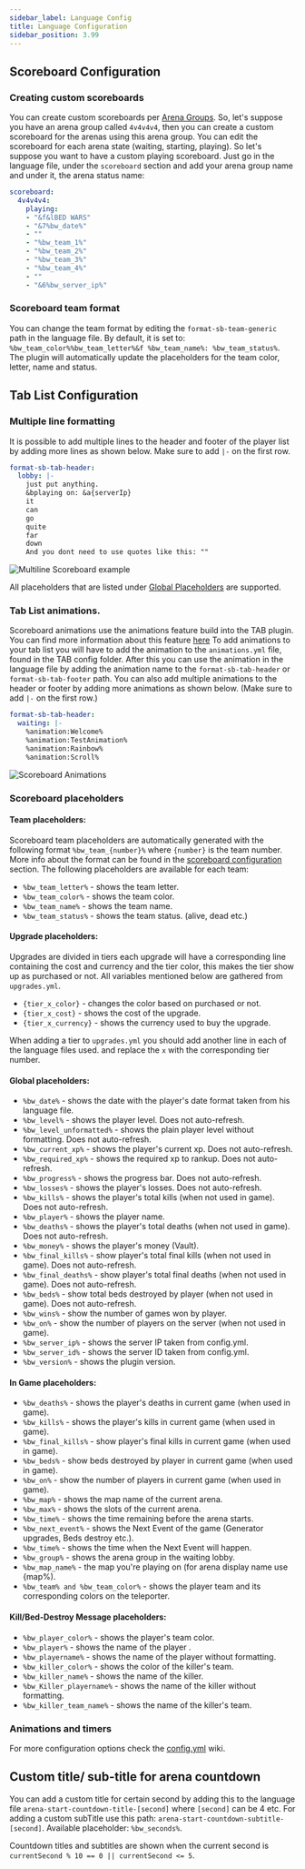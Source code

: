 ```yaml
---
sidebar_label: Language Config
title: Language Configuration
sidebar_position: 3.99
---
```

## Scoreboard Configuration
### Creating custom scoreboards
You can create custom scoreboards per [Arena Groups](../setup/arena-groups). So, let's suppose you have an arena group called `4v4v4v4`, then you can create a custom scoreboard for the arenas using this arena group. You can edit the scoreboard for each arena state (waiting, starting, playing). So let's suppose you want to have a custom playing scoreboard. Just go in the language file, under the `scoreboard` section and add your arena group name and under it, the arena status name:
```yaml
scoreboard:
  4v4v4v4:
    playing:
    - "&f&lBED WARS"
    - "&7%bw_date%"
    - ""
    - "%bw_team_1%"
    - "%bw_team_2%"
    - "%bw_team_3%"
    - "%bw_team_4%"
    - ""
    - "&6%bw_server_ip%"
```

### Scoreboard team format
You can change the team format by editing the `format-sb-team-generic` path in the language file. By default, it is set to: `%bw_team_color%%bw_team_letter%&f %bw_team_name%: %bw_team_status%`. The plugin will automatically update the placeholders for the team color, letter, name and status. 

## Tab List Configuration
### Multiple line formatting
It is possible to add multiple lines to the header and footer of the player list by adding more lines as shown below.
Make sure to add `|-` on the first row.
```yaml
format-sb-tab-header:
  lobby: |-
    just put anything.
    &bplaying on: &a{serverIp}
    it
    can
    go
    quite
    far 
    down
    And you dont need to use quotes like this: ""
```

![Multiline Scoreboard example](/uploads/scoreboard_example_multiline.png)

All placeholders that are listed under [Global Placeholders](#global-placeholders) are supported.

### Tab List animations.
Scoreboard animations use the animations feature build into the TAB plugin. You can find more information about this feature [here](https://github.com/NEZNAMY/TAB/wiki/Animations)
To add animations to your tab list you will have to add the animation to the `animations.yml` file, found in the TAB config folder. After this you can use the animation in the language file by adding the animation name to the `format-sb-tab-header` or `format-sb-tab-footer` path. You can also add multiple animations to the header or footer by adding more animations as shown below. (Make sure to add `|-` on the first row.)
```yaml
format-sb-tab-header:
  waiting: |-
    %animation:Welcome%
    %animation:TestAnimation%
    %animation:Rainbow%
    %animation:Scroll%
```
![Scoreboard Animations](/uploads/scoreboard_animated.gif)

### Scoreboard placeholders

#### Team placeholders:
Scoreboard team placeholders are automatically generated with the following format `%bw_team_{number}%` where `{number}` is the team number. More info about the format can be found in the [scoreboard configuration](#creating-custom-scoreboards) section. The following placeholders are available for each team:
- `%bw_team_letter%` - shows the team letter.
- `%bw_team_color%` - shows the team color.
- `%bw_team_name%` - shows the team name.
- `%bw_team_status%` - shows the team status. (alive, dead etc.)

#### Upgrade placeholders:
Upgrades are divided in tiers each upgrade will have a corresponding line containing the cost and currency and the tier color, this makes the tier show up as purchased or not. 
All variables mentioned below are gathered from `upgrades.yml`.
- `{tier_x_color}` - changes the color based on purchased or not.
- `{tier_x_cost}` - shows the cost of the upgrade.
- `{tier_x_currency}` - shows the currency used to buy the upgrade.

When adding a tier to `upgrades.yml` you should add another line in each of the language files used. and replace the `x` with the corresponding tier number.

#### Global placeholders:
- `%bw_date%` - shows the date with the player's date format taken from his language file.
- `%bw_level%` - shows the player level. Does not auto-refresh.
- `%bw_level_unformatted%` - shows the plain player level without formatting. Does not auto-refresh.
- `%bw_current_xp%` - shows the player's current xp. Does not auto-refresh.
- `%bw_required_xp%` - shows the required xp to rankup. Does not auto-refresh.
- `%bw_progress%` - shows the progress bar. Does not auto-refresh.
- `%bw_losses%` - shows the player's losses. Does not auto-refresh.
- `%bw_kills%` - shows the player's total kills (when not used in game). Does not auto-refresh.
- `%bw_player%` - shows the player name.
- `%bw_deaths%` - shows the player's total deaths (when not used in game). Does not auto-refresh.
- `%bw_money%` - shows the player's money (Vault).
- `%bw_final_kills%` - show player's total final kills (when not used in game). Does not auto-refresh.
- `%bw_final_deaths%` - show player's total final deaths (when not used in game). Does not auto-refresh.
- `%bw_beds%` - show total beds destroyed by player (when not used in game). Does not auto-refresh.
- `%bw_wins%` - show the number of games won by player.
- `%bw_on%` - show the number of players on the server (when not used in game).
- `%bw_server_ip%` - shows the server IP taken from config.yml.
- `%bw_server_id%` - shows the server ID taken from config.yml.
- `%bw_version%` - shows the plugin version.

#### In Game placeholders:
- `%bw_deaths%` - shows the player's deaths in current game (when used in game).
- `%bw_kills%` - shows the player's kills in current game (when used in game).
- `%bw_final_kills%` - show player's final kills in current game (when used in game).
- `%bw_beds%` - show beds destroyed by player in current game (when used in game).
- `%bw_on%` - show the number of players in current game (when used in game).
- `%bw_map%` - shows the map name of the current arena.
- `%bw_max%` - shows the slots of the current arena.
- `%bw_time%` - shows the time remaining before the arena starts.
- `%bw_next_event%` - shows the Next Event of the game (Generator upgrades, Beds destroy etc.).
- `%bw_time%` - shows the time when the Next Event will happen.
- `%bw_group%` - shows the arena group in the waiting lobby.
- `%bw_map_name%` - the map you're playing on (for arena display name use {map%).
- `%bw_team% and %bw_team_color%` - shows the player team and its corresponding colors on the teleporter.

#### Kill/Bed-Destroy Message placeholders:
- `%bw_player_color%` - shows the player's team color.
- `%bw_player%` - shows the name of the player .
- `%bw_playername%` - shows the name of the player without formatting.
- `%bw_killer_color%` - shows the color of the killer's team.
- `%bw_killer_name%` - shows the name of the killer.
- `%bw_Killer_playername%` - shows the name of the killer without formatting.
- `%bw_killer_team_name%` - shows the name of the killer's team.


### Animations and timers
For more configuration options check the [config.yml](main-configuration) wiki.


Custom title/ sub-title for arena countdown
---------
You can add a custom title for certain second by adding this to the language file `arena-start-countdown-title-[second]` where `[second]` can be 4 etc. For adding a custom subTitle use this path: `arena-start-countdown-subtitle-[second]`. Available placeholder: `%bw_seconds%`.

Countdown titles and subtitles are shown when the current second is `currentSecond % 10 == 0 || currentSecond <= 5`.
